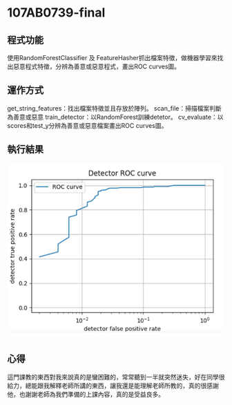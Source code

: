 # 107AB0739-final

## 程式功能

使用RandomForestClassifier 及 FeatureHasher抓出檔案特徵，做機器學習來找出惡意程式特徵，分辨為善意或惡意程式，畫出ROC curves圖。

## 運作方式

get_string_features：找出檔案特徵並且存放於陣列。
scan_file：掃描檔案判斷為善意或惡意
train_detector：以RandomForest訓練detetor。
cv_evaluate：以scores和test_y分辨為善意或惡意檔案畫出ROC curves圖。

## 執行結果

![image](https://github.com/Linwc720/107AB0739-final/blob/main/%E6%93%B7%E5%8F%96.PNG)

## 心得

這門課教的東西對我來說真的是蠻困難的，常常聽到一半就突然迷失，好在同學很給力，總能跟我解釋老師所講的東西，讓我還是能理解老師所教的，真的很感謝他，也謝謝老師為我們準備的上課內容，真的是受益良多。
